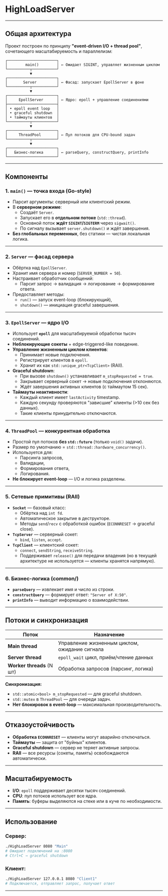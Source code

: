 # HighLoadServer
---

## Общая архитектура

Проект построен по принципу **"event-driven I/O + thread pool"**, сочетающего масштабируемость и параллелизм:

```
┌──────────────────────┐
│        main()        │ ← Ожидает SIGINT, управляет жизненным циклом
└──────────┬───────────┘
           ▼
┌──────────────────────┐
│       Server         │ ← Фасад: запускает EpollServer в фоне
└──────────┬───────────┘
           ▼
┌──────────────────────┐
│     EpollServer      │ ← Ядро: epoll + управление соединениями
├──────────────────────┤
│ • epoll event loop   │
│ • graceful shutdown  │
│ • таймауты клиентов  │
└──────────┬───────────┘
           ▼
┌──────────────────────┐
│     ThreadPool       │ ← Пул потоков для CPU-bound задач
└──────────┬───────────┘
           ▼
┌──────────────────────┐
│   Бизнес-логика      │ ← parseQuery, constructQuery, printInfo
└──────────────────────┘
```

---

## Компоненты

### 1. **`main()` — точка входа (Go-style)**
- Парсит аргументы: серверный или клиентский режим.
- В **серверном режиме**:
    - Создаёт `Server`.
    - Запускает его в **отдельном потоке** (`std::thread`).
    - Основной поток **ждёт `SIGINT`/`SIGTERM`** через `sigwait()`.
    - По сигналу вызывает `server.shutdown()` и ждёт завершения.
- **Без глобальных переменных**, без статики — чистая локальная логика.

---

### 2. **`Server` — фасад сервера**
- Обёртка над `EpollServer`.
- Хранит имя сервера и номер (`SERVER_NUMBER = 50`).
- Настраивает обработчик сообщений:
    - Парсит запрос → валидация → логирование → формирование ответа.
- Предоставляет методы:
    - `run()` — запуск event-loop (блокирующий),
    - `shutdown()` — инициация graceful завершения.

---

### 3. **`EpollServer` — ядро I/O**
- Использует **`epoll`** для масштабируемой обработки тысяч соединений.
- **Неблокирующие сокеты** + edge-triggered-like поведение.
- **Управление жизненным циклом клиентов**:
    - Принимает новые подключения.
    - Регистрирует клиентов в `epoll`.
    - Хранит их как `std::unique_ptr<TcpClient>` (RAII).
- **Graceful shutdown**:
    - При вызове `shutdown()` устанавливает `m_stopRequested = true`.
    - Закрывает серверный сокет → новые подключения отклоняются.
    - Ждёт завершения активных клиентов (с таймаутом 15 сек).
- **Таймауты неактивности**:
    - Каждый клиент имеет `lastActivity` timestamp.
    - Каждую секунду проверяются "зависшие" клиенты (>10 сек без данных).
    - Такие клиенты принудительно отключаются.

---

### 4. **`ThreadPool` — конкурентная обработка**
- Простой пул потоков **без `std::future`** (только `void()` задачи).
- Размер по умолчанию = `std::thread::hardware_concurrency()`.
- Используется для:
    - Парсинга запросов,
    - Валидации,
    - Формирования ответа,
    - Логирования.
- **Не блокирует event-loop** — I/O и логика разделены.

---

### 5. **Сетевые примитивы (RAII)**
- **`Socket`** — базовый класс:
    - Обёртка над `int fd`.
    - Автоматическое закрытие в деструкторе.
    - Методы `send`/`recv` с обработкой ошибок (`ECONNRESET` → graceful close).
- **`TcpServer`** — серверный сокет:
    - `bind`, `listen`, `accept`.
- **`TcpClient`** — клиентский сокет:
    - `connect`, `sendString`, `receiveString`.
    - Поддерживает `release()` для передачи владения (но в текущей архитектуре не используется — клиенты хранятся напрямую).

---

### 6. **Бизнес-логика (common/)**
- **`parseQuery`** — извлекает имя и число из строки.
- **`constructQuery`** — формирует ответ: `"Server of X:50"`.
- **`printInfo`** — выводит информацию о взаимодействии.

---

## Потоки и синхронизация

| Поток | Назначение |
|------|-----------|
| **Main thread** | Управление жизненным циклом, ожидание сигнала |
| **Server thread** | `epoll_wait` цикл, приём/чтение данных |
| **Worker threads** (N шт) | Обработка запросов (парсинг, логика) |

**Синхронизация:**
- `std::atomic<bool> m_stopRequested` — для graceful shutdown.
- `std::mutex` в `ThreadPool` — для очереди задач.
- **Нет блокировок в event-loop** — максимальная производительность.

---

## Отказоустойчивость

- **Обработка `ECONNRESET`** — клиенты могут аварийно отключаться.
- **Таймауты** — защита от "буйных" клиентов.
- **Graceful shutdown** — сервер не теряет активные запросы.
- **RAII** — все ресурсы (сокеты, память) освобождаются автоматически.

---

## Масштабируемость

- **I/O**: `epoll` поддерживает десятки тысяч соединений.
- **CPU**: пул потоков использует все ядра.
- **Память**: буферы выделяются на стеке или в куче по необходимости.

---

## Использование

### Сервер:
```bash
./HighLoadServer 8080 "Main"
# Ожидает подключений на :8080
# Ctrl+C → graceful shutdown
```

### Клиент:
```bash
./HighLoadServer 127.0.0.1 8080 "Client1"
# Подключается, отправляет запрос, получает ответ
```

---